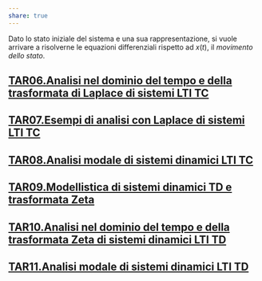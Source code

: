 ```yaml
---  
share: true  
---  
```

Dato lo stato iniziale del sistema e una sua rappresentazione, si vuole arrivare a risolverne le equazioni differenziali rispetto ad $x(t)$, il *movimento dello stato*.  
## [TAR06.Analisi nel dominio del tempo e della trasformata di Laplace di sistemi LTI TC](./TAR06.Analisi%20nel%20dominio%20del%20tempo%20e%20della%20trasformata%20di%20Laplace%20di%20sistemi%20LTI%20TC.md)  
## [TAR07.Esempi di analisi con Laplace di sistemi LTI TC](./TAR07.Esempi%20di%20analisi%20con%20Laplace%20di%20sistemi%20LTI%20TC.md)  
## [TAR08.Analisi modale di sistemi dinamici LTI TC](./TAR08.Analisi%20modale%20di%20sistemi%20dinamici%20LTI%20TC.md)  
## [TAR09.Modellistica di sistemi dinamici TD e trasformata Zeta](./TAR09.Modellistica%20di%20sistemi%20dinamici%20TD%20e%20trasformata%20Zeta.md)  
## [TAR10.Analisi nel dominio del tempo e della trasformata Zeta di sistemi dinamici LTI TD](./TAR10.Analisi%20nel%20dominio%20del%20tempo%20e%20della%20trasformata%20Zeta%20di%20sistemi%20dinamici%20LTI%20TD.md)  
## [TAR11.Analisi modale di sistemi dinamici LTI TD](./TAR11.Analisi%20modale%20di%20sistemi%20dinamici%20LTI%20TD.md)